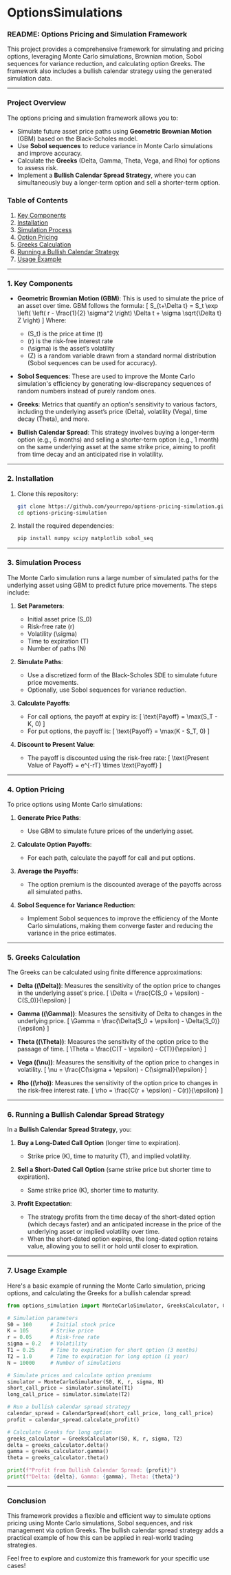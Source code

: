 # OptionsSimulations
### README: Options Pricing and Simulation Framework

This project provides a comprehensive framework for simulating and pricing options, leveraging Monte Carlo simulations, Brownian motion, Sobol sequences for variance reduction, and calculating option Greeks. The framework also includes a bullish calendar strategy using the generated simulation data.

---

### **Project Overview**

The options pricing and simulation framework allows you to:

- Simulate future asset price paths using **Geometric Brownian Motion** (GBM) based on the Black-Scholes model.
- Use **Sobol sequences** to reduce variance in Monte Carlo simulations and improve accuracy.
- Calculate the **Greeks** (Delta, Gamma, Theta, Vega, and Rho) for options to assess risk.
- Implement a **Bullish Calendar Spread Strategy**, where you can simultaneously buy a longer-term option and sell a shorter-term option.

### **Table of Contents**
1. [Key Components](#key-components)
2. [Installation](#installation)
3. [Simulation Process](#simulation-process)
4. [Option Pricing](#option-pricing)
5. [Greeks Calculation](#greeks-calculation)
6. [Running a Bullish Calendar Strategy](#bullish-calendar-strategy)
7. [Usage Example](#usage-example)

---

### **1. Key Components**

- **Geometric Brownian Motion (GBM)**: This is used to simulate the price of an asset over time. GBM follows the formula:
  \[
  S_{t+\Delta t} = S_t \exp \left( \left( r - \frac{1}{2} \sigma^2 \right) \Delta t + \sigma \sqrt{\Delta t} Z \right)
  \]
  Where:
  - \(S_t\) is the price at time \(t\)
  - \(r\) is the risk-free interest rate
  - \(\sigma\) is the asset’s volatility
  - \(Z\) is a random variable drawn from a standard normal distribution (Sobol sequences can be used for accuracy).

- **Sobol Sequences**: These are used to improve the Monte Carlo simulation's efficiency by generating low-discrepancy sequences of random numbers instead of purely random ones.

- **Greeks**: Metrics that quantify an option's sensitivity to various factors, including the underlying asset’s price (Delta), volatility (Vega), time decay (Theta), and more.

- **Bullish Calendar Spread**: This strategy involves buying a longer-term option (e.g., 6 months) and selling a shorter-term option (e.g., 1 month) on the same underlying asset at the same strike price, aiming to profit from time decay and an anticipated rise in volatility.

---

### **2. Installation**

1. Clone this repository:
   ```bash
   git clone https://github.com/yourrepo/options-pricing-simulation.git
   cd options-pricing-simulation
   ```

2. Install the required dependencies:
   ```bash
   pip install numpy scipy matplotlib sobol_seq
   ```

---

### **3. Simulation Process**

The Monte Carlo simulation runs a large number of simulated paths for the underlying asset using GBM to predict future price movements. The steps include:

1. **Set Parameters**:
   - Initial asset price \(S_0\)
   - Risk-free rate \(r\)
   - Volatility \(\sigma\)
   - Time to expiration \(T\)
   - Number of paths \(N\)

2. **Simulate Paths**:
   - Use a discretized form of the Black-Scholes SDE to simulate future price movements.
   - Optionally, use Sobol sequences for variance reduction.

3. **Calculate Payoffs**:
   - For call options, the payoff at expiry is:
     \[
     \text{Payoff} = \max(S_T - K, 0)
     \]
   - For put options, the payoff is:
     \[
     \text{Payoff} = \max(K - S_T, 0)
     \]

4. **Discount to Present Value**:
   - The payoff is discounted using the risk-free rate:
     \[
     \text{Present Value of Payoff} = e^{-rT} \times \text{Payoff}
     \]

---

### **4. Option Pricing**

To price options using Monte Carlo simulations:

1. **Generate Price Paths**:
   - Use GBM to simulate future prices of the underlying asset.

2. **Calculate Option Payoffs**:
   - For each path, calculate the payoff for call and put options.

3. **Average the Payoffs**:
   - The option premium is the discounted average of the payoffs across all simulated paths.

4. **Sobol Sequence for Variance Reduction**:
   - Implement Sobol sequences to improve the efficiency of the Monte Carlo simulations, making them converge faster and reducing the variance in the price estimates.

---

### **5. Greeks Calculation**

The Greeks can be calculated using finite difference approximations:

- **Delta (\(\Delta\))**: Measures the sensitivity of the option price to changes in the underlying asset's price.
  \[
  \Delta = \frac{C(S_0 + \epsilon) - C(S_0)}{\epsilon}
  \]
  
- **Gamma (\(\Gamma\))**: Measures the sensitivity of Delta to changes in the underlying price.
  \[
  \Gamma = \frac{\Delta(S_0 + \epsilon) - \Delta(S_0)}{\epsilon}
  \]

- **Theta (\(\Theta\))**: Measures the sensitivity of the option price to the passage of time.
  \[
  \Theta = \frac{C(T - \epsilon) - C(T)}{\epsilon}
  \]

- **Vega (\(\nu\))**: Measures the sensitivity of the option price to changes in volatility.
  \[
  \nu = \frac{C(\sigma + \epsilon) - C(\sigma)}{\epsilon}
  \]

- **Rho (\(\rho\))**: Measures the sensitivity of the option price to changes in the risk-free interest rate.
  \[
  \rho = \frac{C(r + \epsilon) - C(r)}{\epsilon}
  \]

---

### **6. Running a Bullish Calendar Spread Strategy**

In a **Bullish Calendar Spread Strategy**, you:

1. **Buy a Long-Dated Call Option** (longer time to expiration).
   - Strike price \(K\), time to maturity \(T\), and implied volatility.

2. **Sell a Short-Dated Call Option** (same strike price but shorter time to expiration).
   - Same strike price \(K\), shorter time to maturity.

3. **Profit Expectation**:
   - The strategy profits from the time decay of the short-dated option (which decays faster) and an anticipated increase in the price of the underlying asset or implied volatility over time.
   - When the short-dated option expires, the long-dated option retains value, allowing you to sell it or hold until closer to expiration.

---

### **7. Usage Example**

Here's a basic example of running the Monte Carlo simulation, pricing options, and calculating the Greeks for a bullish calendar spread:

```python
from options_simulation import MonteCarloSimulator, GreeksCalculator, CalendarSpread

# Simulation parameters
S0 = 100      # Initial stock price
K = 105       # Strike price
r = 0.05      # Risk-free rate
sigma = 0.2   # Volatility
T1 = 0.25     # Time to expiration for short option (3 months)
T2 = 1.0      # Time to expiration for long option (1 year)
N = 10000     # Number of simulations

# Simulate prices and calculate option premiums
simulator = MonteCarloSimulator(S0, K, r, sigma, N)
short_call_price = simulator.simulate(T1)
long_call_price = simulator.simulate(T2)

# Run a bullish calendar spread strategy
calendar_spread = CalendarSpread(short_call_price, long_call_price)
profit = calendar_spread.calculate_profit()

# Calculate Greeks for long option
greeks_calculator = GreeksCalculator(S0, K, r, sigma, T2)
delta = greeks_calculator.delta()
gamma = greeks_calculator.gamma()
theta = greeks_calculator.theta()

print(f"Profit from Bullish Calendar Spread: {profit}")
print(f"Delta: {delta}, Gamma: {gamma}, Theta: {theta}")
```

---

### **Conclusion**

This framework provides a flexible and efficient way to simulate options pricing using Monte Carlo simulations, Sobol sequences, and risk management via option Greeks. The bullish calendar spread strategy adds a practical example of how this can be applied in real-world trading strategies.

Feel free to explore and customize this framework for your specific use cases!
